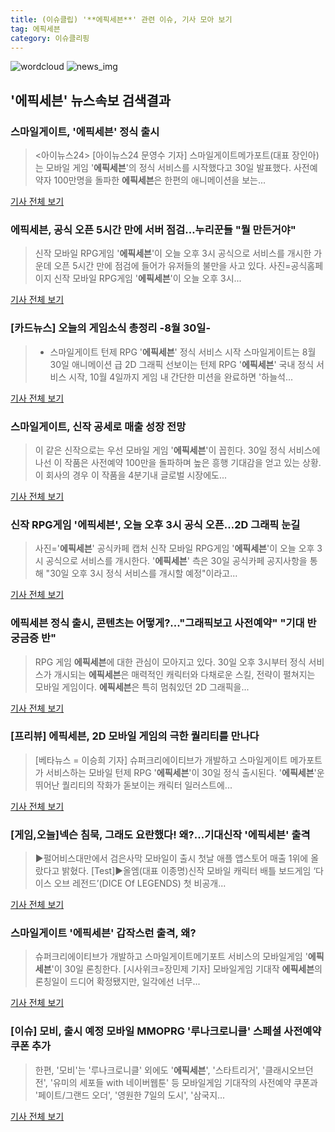 ```yaml
---
title: (이슈클립) '**에픽세븐**' 관련 이슈, 기사 모아 보기
tag: 에픽세븐
category: 이슈클리핑
---
```

![wordcloud](https://s3.ap-northeast-2.amazonaws.com/lyrics101-wordcloud/2018-08-30-1535635943.png)
![news_img](https://user-images.githubusercontent.com/42597476/44507050-1206f400-a6e4-11e8-8d98-7ffbfebb353f.png)
## **'**에픽세븐**'** 뉴스속보 검색결과
### 스마일게이트, '**에픽세븐**' 정식 출시

><아이뉴스24> [아이뉴스24 문영수 기자] 스마일게이트메가포트(대표 장인아)는 모바일 게임 '**에픽세븐**'의 정식 서비스를 시작했다고 30일 발표했다. 사전예약자 100만명을 돌파한 **에픽세븐**은 한편의 애니메이션을 보는...

<a href="http://www.inews24.com/php/news_view.php?g_serial=1121840&g_menu=020531&rrf=nv" target="_blank">기사 전체 보기</a>

### **에픽세븐**, 공식 오픈 5시간 만에 서버 점검…누리꾼들 "뭘 만든거야"

>신작 모바일 RPG게임 '**에픽세븐**'이 오늘 오후 3시 공식으로 서비스를 개시한 가운데 오픈 5시간 만에 점검에 들어가 유저들의 불만을 사고 있다. 사진=공식홈페이지 신작 모바일 RPG게임 '**에픽세븐**'이 오늘 오후 3시...

<a href="http://www.g-enews.com/ko-kr/news/article/news_all/201808302047598966dd9e5ceb62_1/article.html" target="_blank">기사 전체 보기</a>

### [카드뉴스] 오늘의 게임소식 총정리 -8월 30일-

>- 스마일게이트 턴제 RPG '**에픽세븐**' 정식 서비스 시작 스마일게이트는 8월 30일 애니메이션 급 2D 그래픽 선보이는 턴제 RPG '**에픽세븐**' 국내 정식 서비스 시작, 10월 4일까지 게임 내 간단한 미션을 완료하면 '하늘석...

<a href="http://sports.chosun.com/news/ntype.htm?id=201808310100290070022056&servicedate=20180830" target="_blank">기사 전체 보기</a>

### 스마일게이트, 신작 공세로 매출 성장 전망

>이 같은 신작으로는 우선 모바일 게임 '**에픽세븐**'이 꼽힌다. 30일 정식 서비스에 나선 이 작품은 사전예약 100만을 돌파하며 높은 흥행 기대감을 얻고 있는 상황. 이 회사의 경우 이 작품을 4분기내 글로벌 시장에도...

<a href="http://www.thegames.co.kr/news/articleView.html?idxno=206572" target="_blank">기사 전체 보기</a>

### 신작 RPG게임 '**에픽세븐**', 오늘 오후 3시 공식 오픈…2D 그래픽 눈길

>사진='**에픽세븐**' 공식카페 캡처 신작 모바일 RPG게임 '**에픽세븐**'이 오늘 오후 3시 공식으로 서비스를 개시한다. '**에픽세븐**' 측은 30일 공식카페 공지사항을 통해 "30일 오후 3시 정식 서비스를 개시할 예정"이라고...

<a href="http://news20.busan.com/controller/newsController.jsp?newsId=20180830000078" target="_blank">기사 전체 보기</a>

### **에픽세븐** 정식 출시, 콘텐츠는 어떻게?..."그래픽보고 사전예약" "기대 반 궁금증 반"

>RPG 게임 **에픽세븐**에 대한 관심이 모아지고 있다. 30일 오후 3시부터 정식 서비스가 개시되는 **에픽세븐**은 매력적인 캐릭터와 다채로운 스킬, 전략이 펼쳐지는 모바일 게임이다. **에픽세븐**은 특히 멈춰있던 2D 그래픽을...

<a href="http://daily.hankooki.com/lpage/entv/201808/dh20180830110829139020.htm" target="_blank">기사 전체 보기</a>

### [프리뷰] **에픽세븐**, 2D 모바일 게임의 극한 퀄리티를 만나다

>[베타뉴스 = 이승희 기자] 슈퍼크리에이티브가 개발하고 스마일게이트 메가포트가 서비스하는 모바일 턴제 RPG '**에픽세븐**'이 30일 정식 출시된다. '**에픽세븐**'운 뛰어난 퀄리티의 작화가 돋보이는 캐릭터 일러스트에...

<a href="http://www.betanews.net:8080/article/901498.html" target="_blank">기사 전체 보기</a>

### [게임,오늘]넥슨 침묵, 그래도 요란했다! 왜?…기대신작 '**에픽세븐**' 출격

>▶펄어비스대만에서 검은사막 모바일이 출시 첫날 애플 앱스토어 매출 1위에 올랐다고 밝혔다. [Test]▶올엠(대표 이종명)신작 모바일 캐릭터 배틀 보드게임 ‘다이스 오브 레전드’(DICE Of LEGENDS) 첫 비공개...

<a href="http://www.biztribune.co.kr/news/view.php?no=71773" target="_blank">기사 전체 보기</a>

### 스마일게이트 '**에픽세븐**' 갑작스런 출격, 왜?

>슈퍼크리에이티브가 개발하고 스마일게이트메기포트 서비스의 모바일게임 '**에픽세븐**'이 30일 론칭한다. [시사위크=장민제 기자] 모바일게임 기대작 **에픽세븐**의 론칭일이 드디어 확정됐지만, 일각에선 너무...

<a href="http://www.sisaweek.com/news/articleView.html?idxno=112796" target="_blank">기사 전체 보기</a>

### [이슈] 모비, 출시 예정 모바일 MMOPRG '루나크로니클' 스페셜 사전예약 쿠폰 추가

>한편, '모비'는 '루나크로니클' 외에도 '**에픽세븐**', '스타트리거', '클래시오브던전', '유미의 세포들 with 네이버웹툰' 등 모바일게임 기대작의 사전예약 쿠폰과 '페이트/그랜드 오더', '영원한 7일의 도시', '삼국지...

<a href="http://game.dailyesports.com/view.php?ud=201808291507099700d01e022ea6_26" target="_blank">기사 전체 보기</a>


